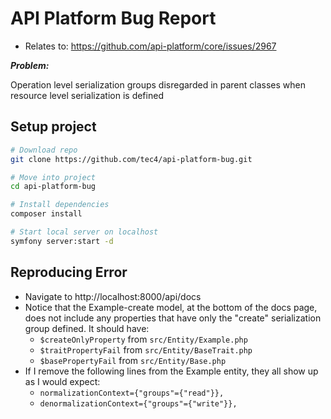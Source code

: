 # API Platform Bug Report
* Relates to: https://github.com/api-platform/core/issues/2967

***Problem:***

Operation level serialization groups disregarded in parent classes when resource level serialization is defined

## Setup project

```bash
# Download repo
git clone https://github.com/tec4/api-platform-bug.git

# Move into project
cd api-platform-bug

# Install dependencies
composer install

# Start local server on localhost 
symfony server:start -d
```

## Reproducing Error

* Navigate to http://localhost:8000/api/docs
* Notice that the Example-create model, at the bottom of the docs page, does not include any properties that have only the "create" serialization group defined. It should have:
    * ```$createOnlyProperty``` from ```src/Entity/Example.php```
    * ```$traitPropertyFail``` from ```src/Entity/BaseTrait.php```
    * ```$basePropertyFail``` from ```src/Entity/Base.php```
* If I remove the following lines from the Example entity, they all show up as I would expect:
    * ```normalizationContext={"groups"={"read"}},```
    * ```denormalizationContext={"groups"={"write"}},```
